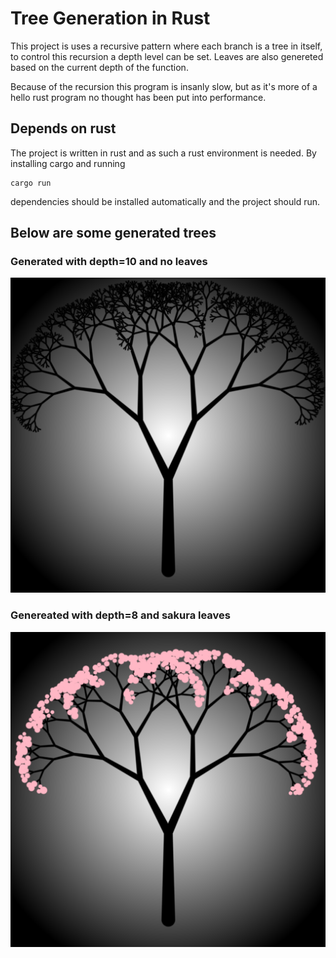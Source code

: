 # Tree Generation in Rust
This project is uses a recursive pattern where each branch is a tree in itself, to control this recursion a depth level can be set. Leaves are also genereted based on the current depth of the function.

Because of the recursion this program is insanly slow, but as it's more of a hello rust program no thought has been put into performance.

## Depends on rust
The project is written in rust and as such a rust environment is needed. By installing cargo and running 
```
cargo run
```
dependencies should be installed automatically and the project should run.

## Below are some generated trees

### Generated with depth=10 and no leaves
![Tree](./assets/tree.png)

### Genereated with depth=8 and sakura leaves
![Tree](./assets/sakura.png)
